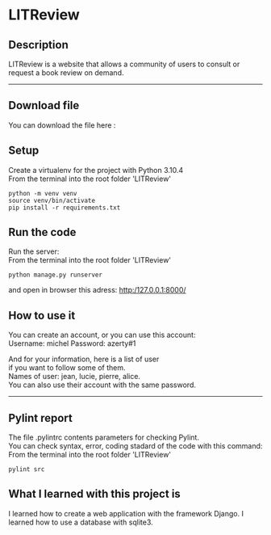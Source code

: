 # LITReview

## Description

LITReview is a website that allows a community of users to consult or request a book review on demand.
***
## Download file
You can download the file here : 

## Setup

Create a virtualenv for the project with Python 3.10.4  
From the terminal into the root folder 'LITReview' 
    
```
python -m venv venv 
source venv/bin/activate
pip install -r requirements.txt 
```

## Run the code  

Run the server:  
From the terminal into the root folder 'LITReview'
```
python manage.py runserver
```    
and open in browser this adress: [http:/127.0.0.1:8000/]()
## How to use it

You can create an account, or you can use this account:  
Username: michel
Password: azerty#1

And for your information, here is a list of user  
if you want to follow some of them.  
Names of user: jean, lucie, pierre, alice.  
You can also use their account with the same password. 

***
## Pylint report
The file .pylintrc contents parameters for checking Pylint.  
You can check syntax, error, coding stadard of the code with this command:  
From the terminal into the root folder 'LITReview'
```
pylint src
```


## What I learned with this project is

I learned how to create a web application with the framework Django.
I learned how to use a database with sqlite3.  

 
